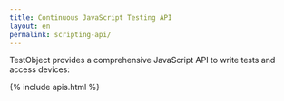 ```yaml
---
title: Continuous JavaScript Testing API
layout: en
permalink: scripting-api/
---
```


TestObject provides a comprehensive JavaScript API to write tests and access devices:

{% include apis.html %}
